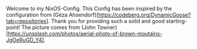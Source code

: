 Welcome to my NixOS-Config. This Config has been inspired by the configuration from (Géza Ahsendorf)[https://codeberg.org/DynamicGoose?tab=repositories]. Thank you for providing such a solid and good starting-point! The picture comes from (John Towner)[https://unsplash.com/photos/aerial-photo-of-brown-moutains-JgOeRuGD_Y4].
